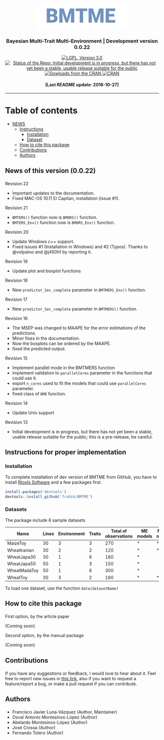 
<p align="center">

<a href="https://github.com/frahik/BMTME">
<img src="Logo.png" alt="BMTME Logo"/> </a>

<h3 align="center">

Bayesian Multi-Trait Multi-Environment | Development version 0.0.22

</h4>

<p align="center">

<a href="https://www.gnu.org/licenses/lgpl-3.0">
<img src="https://img.shields.io/badge/License-LGPL%20v3-blue.svg" alt="LGPL, Version 3.0">
</a> <a href="http://www.repostatus.org/#wip">
<img src="http://www.repostatus.org/badges/latest/wip.svg" alt="Status of the Repo:  Initial development is in progress, but there has not yet been a stable, usable release suitable for the public">
</a> <a href="">
<img src="http://cranlogs.r-pkg.org/badges/BMTME" alt="Dowloads from the CRAN">
</a> <a href="https://cran.r-project.org/package=BMTME">
<img src="http://www.r-pkg.org/badges/version-ago/BMTME" alt="CRAN">
</a>

</p>

<h4 align="center">

\[Last README update: 2018-10-27\]

</h4>

</p>

-----

# Table of contents

  - [NEWS](#news)
      - [Instructions](#instructions)
          - [Installation](#install)
          - [Dataset](#data)
      - [How to cite this package](#cite)
      - [Contributions](#contributions)
      - [Authors](#authors)

<h2 id="news">

News of this version (0.0.22)

</h2>

Revision 22

  - Important updates to the documentation.
  - Fixed MAC-OS 10.11 El Capitan, installation (issue \#1).

Revision 21

  - `BMTERS()` function now is `BMORS()` function.
  - `BMTERS_Env()` function now is `BMORS_Env()` function.

Revision 20

  - Update Windows c++ support.
  - Fixed issues \#1 (Installation in Windows) and \#2 (Typos). Thanks
    to @volpatoo and @j450h1 by reporting it.

Revision 19

  - Update plot and boxplot functions

Revision 18

  - New `predictor_Sec_complete` parameter in `BMTMERS_Env()` function.

Revision 17

  - New `predictor_Sec_complete` parameter in `BMTMERS()` function.

Revision 16

  - The MSEP was changed to MAAPE for the error estimations of the
    predictions.
  - Minor fixes in the documentation.
  - Now the boxplots can be ordered by the MAAPE.
  - fixed the predicted output.

Revision 15

  - Implement parallel mode in the BMTMERS function
  - Implement validation to `parallelCores` parameter in the functions
    that could use it.
  - export `n_cores` used to fit the models that could use
    `parallelCores` parameter.
  - fixed class of `BME` function.

Revision 14

  - Update Unix support

Revision 13

  - Initial development is in progress, but there has not yet been a
    stable, usable release suitable for the public; this is a
    pre-release, be careful.

<h2 id="instructions">

Instructions for proper implementation

</h2>

<h3 id="install">

Installation

</h3>

To complete installation of dev version of BMTME from GitHub, you have
to install [Rtools
Software](https://cran.r-project.org/bin/windows/Rtools/) and a few
packages first.

``` r
install.packages('devtools')
devtools::install_github('frahik/BMTME')
```

<h3 id="data">

Datasets

</h3>

The package include 6 sample
datasets

| Name         | Lines | Environment | Traits | Total of observations | ME models | MTME models |
| ------------ | ----- | ----------- | ------ | --------------------- | --------- | ----------- |
| MaizeToy     | 30    | 3           | 3      | 270                   | \*        | \*          |
| WheatIranian | 30    | 2           | 2      | 120                   | \*        | \*          |
| WheatJapa30  | 30    | 1           | 6      | 180                   | \*        |             |
| WheatJapa50  | 50    | 1           | 3      | 150                   | \*        |             |
| WheatMadaToy | 50    | 1           | 6      | 300                   | \*        |             |
| WheatToy     | 30    | 3           | 2      | 180                   | \*        | \*          |

To load one dataset, use the function `data(datasetName)`

<h2 id="cite">

How to cite this package

</h2>

First option, by the article paper

(Coming soon)

Second option, by the manual package

(Coming soon)

<h2 id="contributions">

Contributions

</h2>

If you have any suggestions or feedback, I would love to hear about it.
Feel free to report new issues in [this
link](https://github.com/frahik/BMTME/issues/new), also if you want to
request a feature/report a bug, or make a pull request if you can
contribute.

<h2 id="authors">

Authors

</h2>

  - Francisco Javier Luna-Vázquez (Author, Maintainer)
  - Osval Antonio Montesinos-López (Author)
  - Abelardo Montesinos-López (Author)
  - José Crossa (Author)
  - Fernando Tolero (Author)
